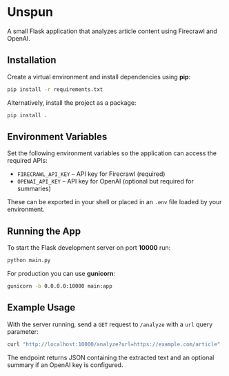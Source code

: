 # Unspun

A small Flask application that analyzes article content using Firecrawl and OpenAI.

## Installation

Create a virtual environment and install dependencies using **pip**:

```bash
pip install -r requirements.txt
```

Alternatively, install the project as a package:

```bash
pip install .
```

## Environment Variables

Set the following environment variables so the application can access the required APIs:

- `FIRECRAWL_API_KEY` – API key for Firecrawl (required)
- `OPENAI_API_KEY` – API key for OpenAI (optional but required for summaries)

These can be exported in your shell or placed in an `.env` file loaded by your environment.

## Running the App

To start the Flask development server on port **10000** run:

```bash
python main.py
```

For production you can use **gunicorn**:

```bash
gunicorn -b 0.0.0.0:10000 main:app
```

## Example Usage

With the server running, send a `GET` request to `/analyze` with a `url` query parameter:

```bash
curl "http://localhost:10000/analyze?url=https://example.com/article"
```

The endpoint returns JSON containing the extracted text and an optional summary if an OpenAI key is configured.
